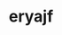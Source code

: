 ---
title: eryajf
github: https://github.com/eryajf
mode: dark
transition: 1s
score: 81.2
archetype:
- Github Actions
- Little Bit of Everything
- Stats and Metrics
- Editor’s Choice
---